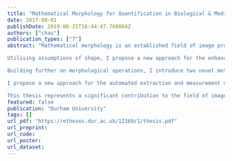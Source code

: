 ```yaml
---
title: "Mathematical Morphology for Quantification in Biological & Medical Image Analysis"
date: 2017-09-01
publishDate: 2019-06-25T16:44:47.760064Z
authors: ["chas"]
publication_types: ["7"]
abstract: "Mathematical morphology is an established field of image processing first introduced as an application of set and lattice theories. Originally used to characterise particle distributions, mathematical morphology has gone on to be a core tool required for such important analysis methods as skeletonisation and the watershed transform. In this thesis, I introduce a selection of new image analysis techniques based on mathematical morphology.

Utilising assumptions of shape, I propose a new approach for the enhancement of vessel-like objects in images: the bowler-hat transform. Built upon morphological operations, this approach is successful at challenges such as junctions and robust against noise. The bowler-hat transform is shown to give better results than competitor methods on challenging data such as retinal/fundus imagery.

Building further on morphological operations, I introduce two novel methods for particle and blob detection. The first of which is developed in the context of colocalisation, a standard biological assay, and the second, which is based on Hilbert-Edge Detection And Ranging (HEDAR), with regard to nuclei detection and counting in fluorescent microscopy. These methods are shown to produce accurate and informative results for sub-pixel and supra-pixel object counting in complex and noisy biological scenarios.

I propose a new approach for the automated extraction and measurement of object thickness for intricate and complicated vessels, such as brain vascular in medical images. This pipeline depends on two key technologies: semi-automated segmentation by advanced level-set methods and automatic thickness calculation based on morphological operations. This approach is validated and results demonstrating the broad range of challenges posed by these images and the possible limitations of this pipeline are shown.

This thesis represents a significant contribution to the field of image processing using mathematical morphology and the methods within are transferable to a range of complex challenges present across biomedical image analysis."
featured: false
publication: "Durham University"
tags: []
url_pdf: "https://etheses.dur.ac.uk/12169/1/thesis.pdf"
url_preprint:
url_code:
url_poster:
url_dataset:
---
```

